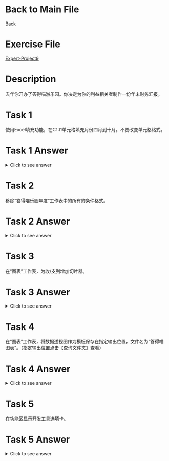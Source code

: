 # Back to Main File
[Back](../README.md)

# Exercise File
[Expert-Project9](MOS-Excel2016-Expert-Project9.xlsx)

# Description
去年你开办了答得喵游乐园。你决定为你的利益相关者制作一份年末财务汇报。

# Task 1
使用Excel填充功能，在C1:I1单元格填充月份四月到十月。不要改变单元格格式。
# Task 1 Answer
<details>
  <summary>Click to see answer</summary>

![Task1_Answer](Excel2016-Expert-Project9-Answer/P9-T1.gif)
</details>

# Task 2
移除“答得喵乐园年度”工作表中的所有的条件格式。

# Task 2 Answer
<details>
  <summary>Click to see answer</summary>

![Task2_Answer](Excel2016-Expert-Project9-Answer/P9-T2.gif)
</details>

# Task 3
在“图表”工作表，为收/支列增加切片器。

# Task 3 Answer
<details>
  <summary>Click to see answer</summary>

![Task3_Answer](Excel2016-Expert-Project9-Answer/P9-T3.gif)
</details>


# Task 4
在“图表”工作表，将数据透视图作为模板保存在指定输出位置，文件名为“答得喵图表”。（指定输出位置点击【查询文件夹】查看）

# Task 4 Answer
<details>
  <summary>Click to see answer</summary>

![Task4_Answer](Excel2016-Expert-Project9-Answer/P9-T4.gif)
</details>

# Task 5
在功能区显示开发工具选项卡。

# Task 5 Answer
<details>
  <summary>Click to see answer</summary>

![Task5_Answer](Excel2016-Expert-Project9-Answer/P9-T5.gif)
</details>